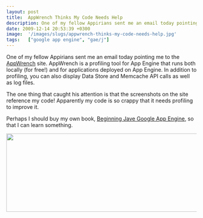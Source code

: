 ```yaml
---
layout: post
title:  AppWrench Thinks My Code Needs Help
description: One of my fellow Appirians sent me an email today pointing me to the AppWrench site. AppWrench is a profiling tool for App Engine that runs both locally (for free!) and for applications deployed on App Engine. In addition to profiling, you can also display Data Store and Memcache API calls as well as log files. The one thing that caught his attention is that the screenshots on the site reference my code! Apparently my code is so crappy that it needs profiling to improve it. Perhaps I should buy 
date: 2009-12-14 20:53:39 +0300
image:  '/images/slugs/appwrench-thinks-my-code-needs-help.jpg'
tags:   ["google app engine", "gae/j"]
---
```

<p>One of my fellow Appirians sent me an email today pointing me to the <a href="//appwrench.onpositive.com/" target="_blank">AppWrench</a> site. AppWrench is a profiling tool for App Engine that runs both locally (for free!) and for applications deployed on App Engine. In addition to profiling, you can also display Data Store and Memcache API calls as well as log files.</p>
<p>The one thing that caught his attention is that the screenshots on the site reference my code! Apparently my code is so crappy that it needs profiling to improve it.</p>
<p>Perhaps I should buy my own book, <a href="http://links.jeffdouglas.com/book" target="_blank">Beginning Jave Google App Engine</a>, so that I can learn something.</p>
<p><a href="http://res.cloudinary.com/blog-jeffdouglas-com/image/upload/v1400399394/appwrenchscreenshot_t1eu2o.png"><img class="alignnone size-full wp-image-1855" title="AppWrenchScreenshot" src="http://res.cloudinary.com/blog-jeffdouglas-com/image/upload/v1400399394/appwrenchscreenshot_t1eu2o.png" alt="" width="544" height="208" /></a></p>

